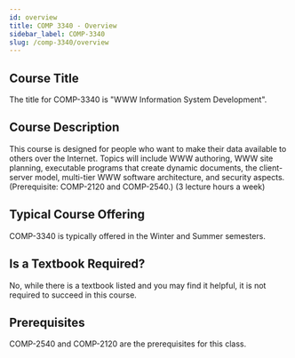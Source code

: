```yaml
---
id: overview
title: COMP 3340 - Overview
sidebar_label: COMP-3340
slug: /comp-3340/overview
---
```


## Course Title

The title for COMP-3340 is "WWW Information System Development".

## Course Description

This course is designed for people who want to make their data available to others over the Internet. Topics will include WWW authoring, WWW site planning, executable programs that create dynamic documents, the client-server model, multi-tier WWW software architecture, and security aspects. (Prerequisite: COMP-2120 and COMP-2540.) (3 lecture hours a week)

## Typical Course Offering

COMP-3340 is typically offered in the Winter and Summer semesters.

## Is a Textbook Required?

No, while there is a textbook listed and you may find it helpful, it is not required to succeed in this course.

## Prerequisites

COMP-2540 and COMP-2120 are the prerequisites for this class.

